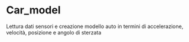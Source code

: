 # Car_model
Lettura dati sensori e creazione modello auto in termini di accelerazione, velocità, posizione e angolo di sterzata
